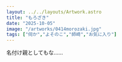 ```yaml
---
layout: ../../layouts/Artwork.astro
title: "もろざき"
date: "2025-10-05"
image: "/artworks/0414morozaki.jpg"
tags: ["伺か","よそのこ","師崎","お気に入り"]
---
```


名付け親としてもな……